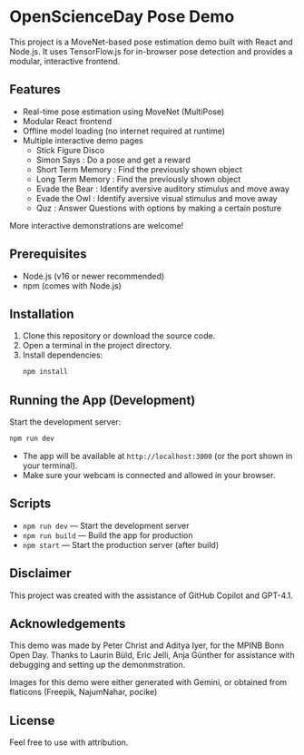 # OpenScienceDay Pose Demo

This project is a MoveNet-based pose estimation demo built with React and Node.js. It uses TensorFlow.js for in-browser pose detection and provides a modular, interactive frontend.

## Features
- Real-time pose estimation using MoveNet (MultiPose)
- Modular React frontend
- Offline model loading (no internet required at runtime)
- Multiple interactive demo pages
  - Stick Figure Disco
  - Simon Says : Do a pose and get a reward
  - Short Term Memory : Find the previously shown object
  - Long Term Memory : Find the previously shown object
  - Evade the Bear : Identify aversive auditory stimulus and move away
  - Evade the Owl : Identify aversive visual stimulus and move away
  - Quz : Answer Questions with options by making a certain posture
  
More interactive demonstrations are welcome!

## Prerequisites
- Node.js (v16 or newer recommended)
- npm (comes with Node.js)

## Installation
1. Clone this repository or download the source code.
2. Open a terminal in the project directory.
3. Install dependencies:
   ```sh
   npm install
   ```

## Running the App (Development)
Start the development server:
```sh
npm run dev
```

- The app will be available at `http://localhost:3000` (or the port shown in your terminal).
- Make sure your webcam is connected and allowed in your browser.


## Scripts
- `npm run dev` — Start the development server
- `npm run build` — Build the app for production
- `npm start` — Start the production server (after build)


## Disclaimer
This project was created with the assistance of GitHub Copilot and GPT-4.1.

## Acknowledgements

This demo was made by Peter Christ and Aditya Iyer, for the MPINB Bonn Open Day. Thanks to Laurin Büld, Eric Jelli, Anja Günther for assistance with debugging and setting up the demonmstration. 

Images for this demo were either generated with Gemini, or obtained from flaticons (Freepik, NajumNahar, pocike)

## License
Feel free to use with attribution.
